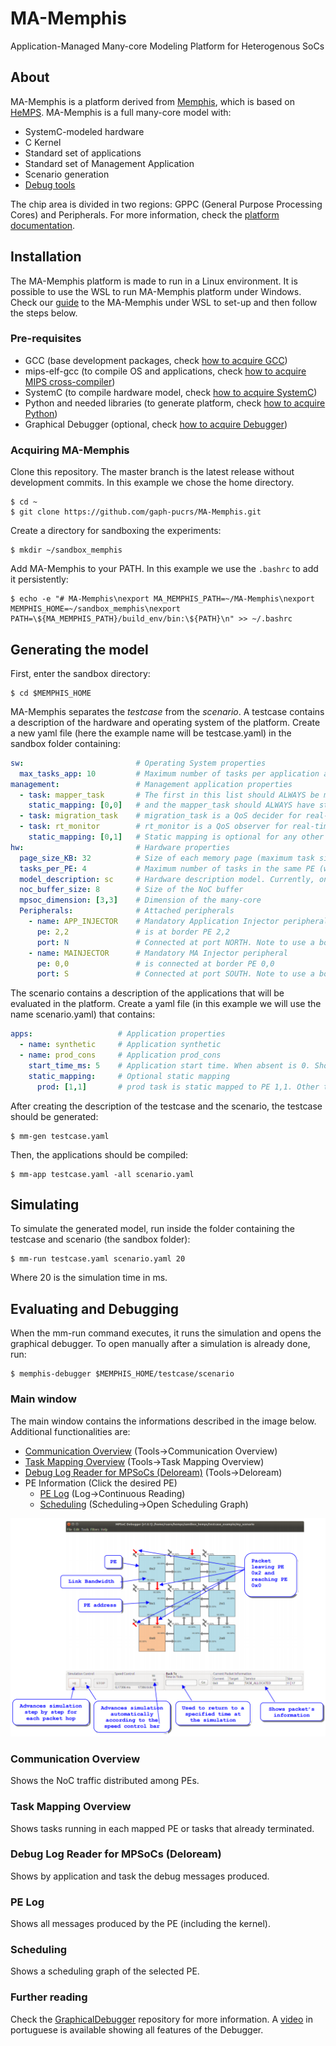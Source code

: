 # MA-Memphis

Application-Managed Many-core Modeling Platform for Heterogenous SoCs

## About

MA-Memphis is a platform derived from [Memphis](https://github.com/gaph-pucrs/Memphis), which is based on [HeMPS](https://github.com/gaph-pucrs/hemps). 
MA-Memphis is a full many-core model with:
* SystemC-modeled hardware
* C Kernel
* Standard set of applications
* Standard set of Management Application
* Scenario generation
* [Debug tools](https://github.com/gaph-pucrs/GraphicalDebugger)

The chip area is divided in two regions: GPPC (General Purpose Processing Cores) and Peripherals.
For more information, check the [platform documentation](/docs/Platform.md).

## Installation

The MA-Memphis platform is made to run in a Linux environment.
It is possible to use the WSL to run MA-Memphis platform under Windows.
Check our [guide](docs/WSL.md) to the MA-Memphis under WSL to set-up and then follow the steps below.

### Pre-requisites

* GCC (base development packages, check [how to acquire GCC](docs/gcc.md))
* mips-elf-gcc (to compile OS and applications, check [how to acquire MIPS cross-compiler](docs/mips.md))
* SystemC (to compile hardware model, check [how to acquire SystemC](docs/systemc.md))
* Python and needed libraries (to generate platform, check [how to acquire Python](docs/python.md))
* Graphical Debugger (optional, check [how to acquire Debugger](docs/Debugger.md))

### Acquiring MA-Memphis

Clone this repository.
The master branch is the latest release without development commits.
In this example we chose the home directory.

```console
$ cd ~
$ git clone https://github.com/gaph-pucrs/MA-Memphis.git
```

Create a directory for sandboxing the experiments:
```console
$ mkdir ~/sandbox_memphis
```

Add MA-Memphis to your PATH. 
In this example we use the `.bashrc` to add it persistently:
```console
$ echo -e "# MA-Memphis\nexport MA_MEMPHIS_PATH=~/MA-Memphis\nexport MEMPHIS_HOME=~/sandbox_memphis\nexport PATH=\${MA_MEMPHIS_PATH}/build_env/bin:\${PATH}\n" >> ~/.bashrc
```

## Generating the model

First, enter the sandbox directory:
```console
$ cd $MEMPHIS_HOME
```

MA-Memphis separates the _testcase_ from the _scenario_.
A testcase contains a description of the hardware and operating system of the platform.
Create a new yaml file (here the example name will be testcase.yaml) in the sandbox folder containing:
```yaml
sw:                         # Operating System properties
  max_tasks_app: 10         # Maximum number of tasks per application allowed
management:                 # Management application properties
  - task: mapper_task       # The first in this list should ALWAYS be mapper_task
    static_mapping: [0,0]   # and the mapper_task should ALWAYS have static_mapping to any desired PE
  - task: migration_task    # migration_task is a QoS decider for real-time applications
  - task: rt_monitor        # rt_monitor is a QoS observer for real-time applications
    static_mapping: [0,1]   # Static mapping is optional for any other management task.
hw:                         # Hardware properties
  page_size_KB: 32          # Size of each memory page (maximum task size)
  tasks_per_PE: 4           # Maximum number of tasks in the same PE (will define memory size)
  model_description: sc     # Hardware description model. Currently, only sc is supported.
  noc_buffer_size: 8        # Size of the NoC buffer
  mpsoc_dimension: [3,3]    # Dimension of the many-core
  Peripherals:              # Attached peripherals
    - name: APP_INJECTOR    # Mandatory Application Injector peripheral
      pe: 2,2               # is at border PE 2,2
      port: N               # Connected at port NORTH. Note to use a border port.
    - name: MAINJECTOR      # Mandatory MA Injector peripheral
      pe: 0,0               # is connected at border PE 0,0
      port: S               # Connected at port SOUTH. Note to use a border port.

```

The scenario contains a description of the applications that will be evaluated in the platform.
Create a yaml file (in this example we will use the name scenario.yaml) that contains:
```yaml
apps:                   # Application properties
  - name: synthetic     # Application synthetic
  - name: prod_cons     # Application prod_cons
    start_time_ms: 5    # Application start time. When absent is 0. Should be manually sorted.
    static_mapping:     # Optional static mapping
      prod: [1,1]	    # prod task is static mapped to PE 1,1. Other tasks are dynamic mapped.
```

After creating the description of the testcase and the scenario, the testcase should be generated:
```console
$ mm-gen testcase.yaml
```

Then, the applications should be compiled:
```
$ mm-app testcase.yaml -all scenario.yaml
```

## Simulating

To simulate the generated model, run inside the folder containing the testcase and scenario (the sandbox folder):

```console
$ mm-run testcase.yaml scenario.yaml 20
```

Where 20 is the simulation time in ms.

## Evaluating and Debugging

When the mm-run command executes, it runs the simulation and opens the graphical debugger.
To open manually after a simulation is already done, run:

```console
$ memphis-debugger $MEMPHIS_HOME/testcase/scenario
```

### Main window

The main window contains the informations described in the image below.
Additional functionalities are:

* [Communication Overview](#communication-overview) (Tools->Communication Overview)
* [Task Mapping Overview](#task-mapping-overview) (Tools->Task Mapping Overview)
* [Debug Log Reader for MPSoCs (Deloream)](#debug-log-reader-for-mpsocs-deloream) (Tools->Deloream)
* PE Information (Click the desired PE)
  * [PE Log](#pe-log) (Log->Continuous Reading)
  * [Scheduling](#scheduling) (Scheduling->Open Scheduling Graph)

![MainWindow](docs/fig/MainWindow.png)

### Communication Overview

Shows the NoC traffic distributed among PEs.

### Task Mapping Overview

Shows tasks running in each mapped PE or tasks that already terminated.

### Debug Log Reader for MPSoCs (Deloream)

Shows by application and task the debug messages produced.

### PE Log

Shows all messages produced by the PE (including the kernel).

### Scheduling

Shows a scheduling graph of the selected PE.

### Further reading

Check the [GraphicalDebugger](https://github.com/gaph-pucrs/GraphicalDebugger) repository for more information.
A [video](https://youtu.be/nvgtvFcCc60) in portuguese is available showing all features of the Debugger.
